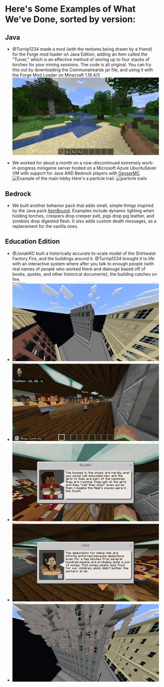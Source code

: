 # Here's Some Examples of What We've Done, sorted by version:

## Java
- @Turnip1234 made a mod (with the textures being drawn by a friend) for the Forge mod loader on Java Edition, adding an item called the "Tuiver," which is an effective method of storing up to four stacks of torches for your mining sessions. The code is all original. You can try this out by downloading the Communalreards jar file, and using it with the Forge Mod Loader on Minecraft 1.16.4/5
![Example of @Turnip123's Java Edition mod CommunalRewards](https://github.com/JonahKC/minecraft-showcase/blob/da171ab99a4c09a39d251be2727a823908a0dc15/tuiver.png)

- We worked for about a month on a now-discontinued extremely work-in-progress minigame server hosted on a Microsoft Azure UbuntuSever VM with support for Java AND Bedrock players with [GeyserMC](https://geysermc.org/)
![Example of the main lobby](https://github.com/JonahKC/minecraft-showcase/blob/7b9aab14bebf9589f536e01a1521cfe0e46b506d/2021-04-11_21.56.58.png)
Here's a particle trail:
![particle trails](https://github.com/JonahKC/minecraft-showcase/blob/7b9aab14bebf9589f536e01a1521cfe0e46b506d/2021-04-11_21.58.41.png)

## Bedrock
- We built another behavior pack that adds small, simple things inspired by the Java pack [ItemBound](https://www.curseforge.com/minecraft/texture-packs/itembound-16x). Examples include dynamic lighting when holding torches, creepers drop creeper pelt, pigs drop pig leather, and zombies drop digested flesh. It also adds custom death messages, as a replacement for the vanilla ones.

## Education Edition
- @JonahKC built a historically accurate to-scale model of the Shirtwaist Factory Fire, and the buildings around it. @Turnip1234 brought it to life with an interactive system where after you talk to enough people (with real names of people who worked there and dialouge based off of books, quotes, and other historical documents), the building catches on fire.
- ![Exterior](https://github.com/JonahKC/minecraft-showcase/raw/94cc1442f02320d50fe37cd9387714f596124bdf/Images/Triangle1.png)
- ![Interior](https://github.com/JonahKC/minecraft-showcase/blob/main/Images/Triangle2.png?raw=true)
- ![Example Dialogue with an NPC](https://github.com/JonahKC/minecraft-showcase/blob/main/Images/Triangle3.png?raw=true)
- ![Another Example of Dialogue with an NPC](https://github.com/JonahKC/minecraft-showcase/blob/main/Images/Triangle4.png?raw=true)
- ![Building on Fire](https://github.com/JonahKC/minecraft-showcase/blob/main/Images/Triangle5.png?raw=true)
